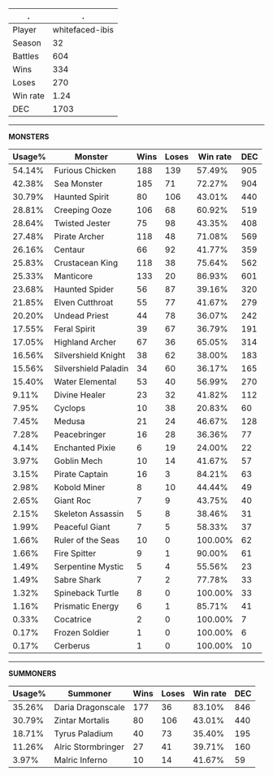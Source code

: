 .|.
|-|-
Player|whitefaced-ibis
Season|32
Battles|604
Wins|334
Loses|270
Win rate|1.24
DEC|1703

---
**MONSTERS**

Usage%|Monster|Wins|Loses|Win rate|DEC|
-|-|-|-|-|-|
54.14%|Furious Chicken|188|139|57.49%|905|
42.38%|Sea Monster|185|71|72.27%|904|
30.79%|Haunted Spirit|80|106|43.01%|440|
28.81%|Creeping Ooze|106|68|60.92%|519|
28.64%|Twisted Jester|75|98|43.35%|408|
27.48%|Pirate Archer|118|48|71.08%|569|
26.16%|Centaur|66|92|41.77%|359|
25.83%|Crustacean King|118|38|75.64%|562|
25.33%|Manticore|133|20|86.93%|601|
23.68%|Haunted Spider|56|87|39.16%|320|
21.85%|Elven Cutthroat|55|77|41.67%|279|
20.20%|Undead Priest|44|78|36.07%|242|
17.55%|Feral Spirit|39|67|36.79%|191|
17.05%|Highland Archer|67|36|65.05%|314|
16.56%|Silvershield Knight|38|62|38.00%|183|
15.56%|Silvershield Paladin|34|60|36.17%|165|
15.40%|Water Elemental|53|40|56.99%|270|
9.11%|Divine Healer|23|32|41.82%|112|
7.95%|Cyclops|10|38|20.83%|60|
7.45%|Medusa|21|24|46.67%|128|
7.28%|Peacebringer|16|28|36.36%|77|
4.14%|Enchanted Pixie|6|19|24.00%|22|
3.97%|Goblin Mech|10|14|41.67%|57|
3.15%|Pirate Captain|16|3|84.21%|63|
2.98%|Kobold Miner|8|10|44.44%|49|
2.65%|Giant Roc|7|9|43.75%|40|
2.15%|Skeleton Assassin|5|8|38.46%|31|
1.99%|Peaceful Giant|7|5|58.33%|37|
1.66%|Ruler of the Seas|10|0|100.00%|62|
1.66%|Fire Spitter|9|1|90.00%|61|
1.49%|Serpentine Mystic|5|4|55.56%|23|
1.49%|Sabre Shark|7|2|77.78%|33|
1.32%|Spineback Turtle|8|0|100.00%|33|
1.16%|Prismatic Energy|6|1|85.71%|41|
0.33%|Cocatrice|2|0|100.00%|7|
0.17%|Frozen Soldier|1|0|100.00%|6|
0.17%|Cerberus|1|0|100.00%|10|

---
**SUMMONERS**

Usage%|Summoner|Wins|Loses|Win rate|DEC|
-|-|-|-|-|-|
35.26%|Daria Dragonscale|177|36|83.10%|846|
30.79%|Zintar Mortalis|80|106|43.01%|440|
18.71%|Tyrus Paladium|40|73|35.40%|195|
11.26%|Alric Stormbringer|27|41|39.71%|160|
3.97%|Malric Inferno|10|14|41.67%|59|
